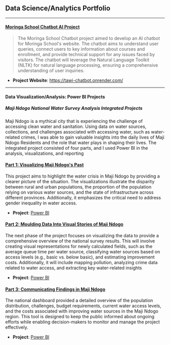 ## Data Science/Analytics Portfolio
***
#### [Moringa School Chatbot AI Project](https://github.com/FREDRICKKYEKI/Moringa-AI-Chatbot)
> The Moringa School Chatbot project aimed to develop an AI chatbot for Moringa School's website. The chatbot aims to understand user queries, connect users to key information about courses and enrollment, and provide technical support for any issues faced by visitors. The chatbot will leverage the Natural Language Toolkit (NLTK) for natural language processing, ensuring a comprehensive understanding of user inquiries.
* **Project Website**: https://tawi-chatbot.onrender.com/
***
#### Data Visualization/Analysis: Power BI Projects
##### Maji Ndogo National Water Survey Analysis Integrated Projects
Maji Ndogo is a mythical city that is experiencing the challenge of accessing clean water and sanitation. Using data on water sources, collections, and challenges associated with accessing water, such as water-related crimes, I was able to gain valuable insights into the daily lives of Maji Ndogo Residents and the role that water plays in shaping their lives. The integrated project consisted of four parts, and I used Power BI in the analysis, visualizations, and reporting
#### [Part 1: Visualizing Maji Ndogo's Past](https://github.com/ksila01/Maji-Ndogo-Water-Survey-Part-1-Visualizing-Maji-Ndogo-s-Past.git)
This project aims to highlight the water crisis in Maji Ndogo by providing a clearer picture of the situation. The visualizations illustrate the disparity between rural and urban populations, the proportion of the population relying on various water sources, and the state of infrastructure across different provinces. Additionally, it emphasizes the critical need to address gender inequality in water access.
* **Project**: [Power BI](https://app.powerbi.com/links/t_A0kcg4eR?ctid=6b50791c-a474-4b8d-899a-9049d80d3eac&pbi_source=linkShare)
#### [Part 2: Moulding Data Into Visual Stories of Maji Ndogo](https://github.com/ksila01/Maji-Ndogo-Water-Survey-Part-2.git)
The next phase of the project focuses on visualizing the data to provide a comprehensive overview of the national survey results. This will involve creating visual representations for newly calculated fields, such as the average queue time per water source, classifying water sources based on access levels (e.g., basic vs. below basic), and estimating improvement costs. Additionally, it will include mapping pollution, analyzing crime data related to water access, and extracting key water-related insights
* **Project**: [Power BI](https://app.powerbi.com/links/LQGEuqArff?ctid=6b50791c-a474-4b8d-899a-9049d80d3eac&pbi_source=linkShare)

#### [Part 3: Communicating Findings in Maji Ndogo](https://github.com/ksila01/Maji_Ndogo_Part3)
The national dashboard provided a detailed overview of the population distribution, challenges, budget requirements, current water access levels, and the costs associated with improving water sources in the Maji Ndogo region. This tool is designed to keep the public informed about ongoing efforts while enabling decision-makers to monitor and manage the project effectively.
* **Project**: [Power BI](https://app.powerbi.com/links/LQGEuqArff?ctid=6b50791c-a474-4b8d-899a-9049d80d3eac&pbi_source=linkShare)
